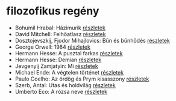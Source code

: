 # filozofikus regény

- Bohumil Hrabal: Házimurik [részletek](../_details/Bohumil%20Hrabal.md#id_445)
- David Mitchell: Felhőatlasz [részletek](../_details/David%20Mitchell.md#id_454)
- Dosztojevszkij, Fjodor Mihajlovics: Bűn és bűnhődés [részletek](../_details/Dosztojevszkij%2C%20Fjodor%20Mihajlovics.md#id_346)
- George Orwell: 1984 [részletek](../_details/George%20Orwell.md#id_364)
- Hermann Hesse: A pusztai farkas [részletek](../_details/Hermann%20Hesse.md#id_400)
- Hermann Hesse: Demian [részletek](../_details/Hermann%20Hesse.md#id_399)
- Jevgenyij Zamjatyin: Mi [részletek](../_details/Jevgenyij%20Zamjatyin.md#id_607)
- Michael Ende: A végtelen történet [részletek](../_details/Michael%20Ende.md#id_353)
- Paulo Coelho: Az ördög és Prym kisasszony [részletek](../_details/Paulo%20Coelho.md#id_262)
- Szerb, Antal: Utas és holdvilág [részletek](../_details/Szerb%2C%20Antal.md#id_387)
- Umberto Eco: A rózsa neve [részletek](../_details/Umberto%20Eco.md#id_789)